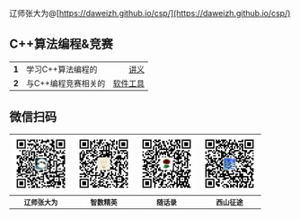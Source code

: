辽师张大为@[https://daweizh.github.io/csp/](https://daweizh.github.io/csp/)

## C++算法编程&竞赛

<table style="width:100%;">
    <tr><th style="border:0px;">1</th>
        <td style="border:0px;">学习C++算法编程的</td>
        <td style="border:0px;text-align:right;">
            <a href="handout/" target="_blank">讲义</a>
        </td>
    </tr>
    <tr><th style="border:0px;">2</th>
        <td style="border:0px;">与C++编程竞赛相关的</td>
        <td style="border:0px;text-align:right;">
            <a href="tool/" target="_blank">软件工具</a>
        </td>
    </tr>
</table>

<!-- - 学习C++语言的游戏小程序......<a href="game/arith32.rar" target="_blank">arith32</a>，<a href="game/arith64.rar" target="_blank">arith64</a>
- 还为大家准备了.....................<a href="race/" target="_blank">NOIP真题及数据</a>
- 学习C++算法编程的...............<a href="handout/" target="_blank">讲义</a>
- 与竞赛相关的........................<a href="tool/" target="_blank">软件工具</a>
- 讲解相关知识的.....................<a href="video/" target="_blank">视频</a>
- 参加竞赛的...........................<a href="simu/" target="_blank">真题模拟</a>
- 模拟和熟悉真实竞赛环境的......<a href="train/" target="_blank">竞赛演练</a> -->

## 微信扫码

<table style="font-size:12px;"><tr>
    <td><img src="handout/lesson00/images/zdw.jpg" width="100"></td>
    <td><img src="handout/lesson00/images/idea.jpg" width="100"></td>
    <td><img src="handout/lesson00/images/shl.jpg" width="100"></td>
    <td><img src="handout/lesson00/images/xszt.jpg" width="100"></td>
</tr><tr><th>辽师张大为</th><th>智数精英</th><th>随话录</th><th>西山征途</th></tr>
</table>



